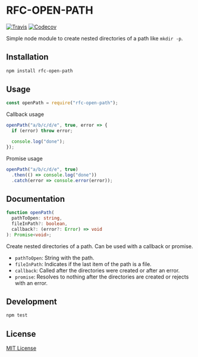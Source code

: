 # RFC-OPEN-PATH

[![Travis](https://img.shields.io/travis/fcostarodrigo/rfc-open-path.svg)](https://travis-ci.org/fcostarodrigo/rfc-open-path)
[![Codecov](https://img.shields.io/codecov/c/github/fcostarodrigo/rfc-open-path.svg)](https://codecov.io/gh/fcostarodrigo/rfc-open-path/)

Simple node module to create nested directories of a path like `mkdir -p`.

## Installation

```bash
npm install rfc-open-path
```

## Usage

```javascript
const openPath = require("rfc-open-path");
```

Callback usage

```javascript
openPath("a/b/c/d/e", true, error => {
  if (error) throw error;

  console.log("done");
});
```

Promise usage

```javascript
openPath("a/b/c/d/e", true)
  .then(() => console.log("done"))
  .catch(error => console.error(error));
```

## Documentation

```typescript
function openPath(
  pathToOpen: string,
  fileInPath?: boolean,
  callback?: (error?: Error) => void
): Promise<void>;
```

Create nested directories of a path. Can be used with a callback or promise.

* `pathToOpen`: String with the path.
* `fileInPath`: Indicates if the last item of the path is a file.
* `callback`: Called after the directories were created or after an error.
* `promise`: Resolves to nothing after the directories are created or rejects with an error.

## Development

```bash
npm test
```

## License

[MIT License](http://www.opensource.org/licenses/mit-license.php)
